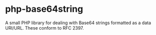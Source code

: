 # php-base64string
A small PHP library for dealing with Base64 strings formatted as a data URI/URL. These conform to RFC 2397.
